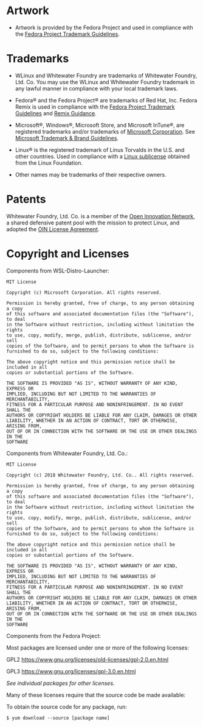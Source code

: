 ﻿# Artwork

- Artwork is provided by the Fedora Project and used in compliance with the [Fedora Project Trademark Guidelines](https://fedoraproject.org/wiki/Legal:Trademark_guidelines).

# Trademarks

- WLinux and Whitewater Foundry are trademarks of Whitewater Foundry, Ltd. Co. You may use the WLinux and Whitewater Foundry trademark in any lawful manner in compliance with your local trademark laws.

- Fedora® and the Fedora Project® are trademarks of Red Hat, Inc. Fedora Remix is used in compliance with the [Fedora Project Trademark Guidelines](https://fedoraproject.org/wiki/Legal:Trademark_guidelines) and [Remix Guidance](https://fedoraproject.org/wiki/Legal:Trademark_guidelines#Secondary_Mark).

- Microsoft®, Windows®, Microsoft Store, and Microsoft InTune®, are registered trademarks and/or trademarks of [Microsoft Corporation](https://www.microsoft.com/en-us/legal/intellectualproperty/trademarks/en-us.aspx). See [Microsoft Trademark & Brand Guidelines](https://www.microsoft.com/en-us/legal/intellectualproperty/trademarks/usage/general.aspx).

- Linux® is the registered trademark of Linus Torvalds in the U.S. and other countries. Used in compliance with a [Linux sublicense](https://www.linuxmark.org/programs/legal/trademark/sublicense-agreement) obtained from the Linux Foundation.

- Other names may be trademarks of their respective owners.

# Patents

Whitewater Foundry, Ltd. Co. is a member of the [Open Innovation Network](https://www.openinventionnetwork.com/about-us/), a shared defensive patent pool with the mission to protect Linux, and adopted the [OIN License Agreement](https://www.openinventionnetwork.com/joining-oin/oin-license-agreement/).

# Copyright and Licenses

Components from WSL-Distro-Launcher:

    MIT License

    Copyright (c) Microsoft Corporation. All rights reserved.

    Permission is hereby granted, free of charge, to any person obtaining a copy
    of this software and associated documentation files (the "Software"), to deal
    in the Software without restriction, including without limitation the rights
    to use, copy, modify, merge, publish, distribute, sublicense, and/or sell
    copies of the Software, and to permit persons to whom the Software is
    furnished to do so, subject to the following conditions:

    The above copyright notice and this permission notice shall be included in all
    copies or substantial portions of the Software.

    THE SOFTWARE IS PROVIDED "AS IS", WITHOUT WARRANTY OF ANY KIND, EXPRESS OR
    IMPLIED, INCLUDING BUT NOT LIMITED TO THE WARRANTIES OF MERCHANTABILITY,
    FITNESS FOR A PARTICULAR PURPOSE AND NONINFRINGEMENT. IN NO EVENT SHALL THE
    AUTHORS OR COPYRIGHT HOLDERS BE LIABLE FOR ANY CLAIM, DAMAGES OR OTHER
    LIABILITY, WHETHER IN AN ACTION OF CONTRACT, TORT OR OTHERWISE, ARISING FROM,
    OUT OF OR IN CONNECTION WITH THE SOFTWARE OR THE USE OR OTHER DEALINGS IN THE
    SOFTWARE

Components from Whitewater Foundry, Ltd. Co.:

    MIT License

    Copyright (c) 2018 Whitewater Foundry, Ltd. Co.. All rights reserved.

    Permission is hereby granted, free of charge, to any person obtaining a copy
    of this software and associated documentation files (the "Software"), to deal
    in the Software without restriction, including without limitation the rights
    to use, copy, modify, merge, publish, distribute, sublicense, and/or sell
    copies of the Software, and to permit persons to whom the Software is
    furnished to do so, subject to the following conditions:

    The above copyright notice and this permission notice shall be included in all
    copies or substantial portions of the Software.

    THE SOFTWARE IS PROVIDED "AS IS", WITHOUT WARRANTY OF ANY KIND, EXPRESS OR
    IMPLIED, INCLUDING BUT NOT LIMITED TO THE WARRANTIES OF MERCHANTABILITY,
    FITNESS FOR A PARTICULAR PURPOSE AND NONINFRINGEMENT. IN NO EVENT SHALL THE
    AUTHORS OR COPYRIGHT HOLDERS BE LIABLE FOR ANY CLAIM, DAMAGES OR OTHER
    LIABILITY, WHETHER IN AN ACTION OF CONTRACT, TORT OR OTHERWISE, ARISING FROM,
    OUT OF OR IN CONNECTION WITH THE SOFTWARE OR THE USE OR OTHER DEALINGS IN THE
    SOFTWARE
    
Components from the Fedora Project:

Most packages are licensed under one or more of the following licenses:

GPL2
https://www.gnu.org/licenses/old-licenses/gpl-2.0.en.html

GPL3
https://www.gnu.org/licenses/gpl-3.0.en.html

*See individual packages for other licenses.*

Many of these licenses require that the source code be made available:
    
To obtain the source code for any package, run:

```
$ yum download --source [package name]
```